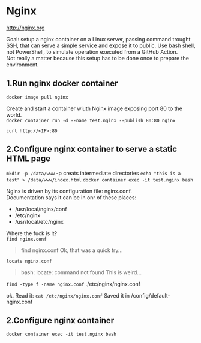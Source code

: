 # Nginx

<http://nginx.org>


Goal: setup a nginx container on a Linux server, passing command trought SSH, that can serve a simple service and expose it to public.
Use bash shell, not PowerShell, to simulate operation executed from a GitHub Action.  
Not really a matter because this setup has to be done once to prepare the environment.  

## 1.Run nginx docker container

``docker image pull nginx``  

Create and start a container wiuth Nginx image exposing port 80 to the world.  
``docker container run -d --name test.nginx --publish 80:80 nginx``

``curl http://<IP>:80``

## 2.Configure nginx container to serve a static HTML page

``mkdir -p /data/www``  -p creats intermediate directories
``echo "this is a test" > /data/www/index.html``
``docker container exec -it test.nginx bash``

Nginx is driven by its configuration file: nginx.conf.  
Documentation says it can be in onr of these places:

- /usr/local/nginx/conf
- /etc/nginx
- /usr/local/etc/nginx

Where the fuck is it?  
``find nginx.conf``
> find nginx.conf
Ok, that was a quick try...

``locate nginx.conf``
> bash: locate: command not found
This is weird...

``find -type f -name nginx.conf``
./etc/nginx/nginx.conf

ok. Read it:
``cat /etc/nginx/nginx.conf``
Saved it in /config/default-nginx.conf





## 2.Configure nginx container

``docker container exec -it test.nginx bash``